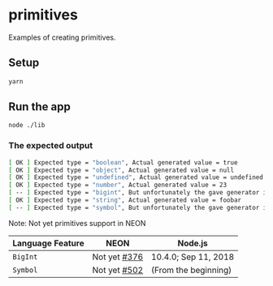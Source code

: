 # primitives

Examples of creating primitives.

## Setup

```sh
yarn
```

## Run the app

```
node ./lib
```

### The expected output

```sh
[ OK ] Expected type = "boolean", Actual generated value = true
[ OK ] Expected type = "object", Actual generated value = null
[ OK ] Expected type = "undefined", Actual generated value = undefined
[ OK ] Expected type = "number", Actual generated value = 23
[ -- ] Expected type = "bigint", But unfortunately the gave generator is not functional; This type is not supported in NEON yet, help wanted!
[ OK ] Expected type = "string", Actual generated value = foobar
[ -- ] Expected type = "symbol", But unfortunately the gave generator is not functional; This type is not supported in NEON yet, help wanted!
```

Note: Not yet primitives support in NEON

| Language Feature | NEON    | Node.js              |
|------------------|---------|----------------------|
| `BigInt`         | Not yet [#376][] | 10.4.0; Sep 11, 2018 |
| `Symbol`         | Not yet [#502][] | (From the beginning) |

[#376]: https://github.com/neon-bindings/neon/issues/376
[#502]: https://github.com/neon-bindings/neon/issues/502
